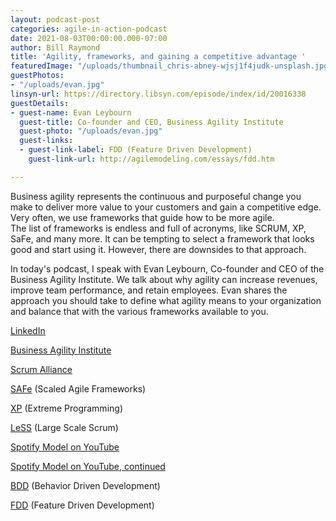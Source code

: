 ```yaml
---
layout: podcast-post
categories: agile-in-action-podcast
date: 2021-08-03T00:00:00.000-07:00
author: Bill Raymond
title: 'Agility, frameworks, and gaining a competitive advantage '
featuredImage: "/uploads/thumbnail_chris-abney-wjsj1f4judk-unsplash.jpg"
guestPhotos:
- "/uploads/evan.jpg"
linsyn-url: https://directory.libsyn.com/episode/index/id/20016338
guestDetails:
- guest-name: Evan Leybourn
  guest-title: Co-founder and CEO, Business Agility Institute
  guest-photo: "/uploads/evan.jpg"
  guest-links:
  - guest-link-label: FDD (Feature Driven Development)
    guest-link-url: http://agilemodeling.com/essays/fdd.htm

---
```

Business agility represents the continuous and purposeful change you make to deliver more value to your customers and gain a competitive edge. Very often, we use frameworks that guide how to be more agile.  
The list of frameworks is endless and full of acronyms, like SCRUM, XP, SaFe, and many more. It can be tempting to select a framework that looks good and start using it. However, there are downsides to that approach.

In today's podcast, I speak with Evan Leybourn, Co-founder and CEO of the Business Agility Institute. We talk about why agility can increase revenues, improve team performance, and retain employees. Evan shares the approach you should take to define what agility means to your organization and balance that with the various frameworks available to you.

[LinkedIn](https://www.linkedin.com/in/evanleybourn/ "LinkedIn")

[Business Agility Institute](https://businessagility.institute/ "Business Agility Institute")

[Scrum Alliance](https://www.scrumalliance.org/ "Scrum Alliance")

[SAFe](https://www.scaledagileframework.com/ "SAFe") (Scaled Agile Frameworks)

[XP](https://www.agilealliance.org/glossary/xp/#q=\~(infinite\~false\~filters\~(postType\~(\~'post\~'aa_book\~'aa_event_session\~'aa_experience_report\~'aa_glossary\~'aa_research_paper\~'aa_video)\~tags\~(\~'xp))\~searchTerm\~'\~sort\~false\~sortDirection\~'asc\~page\~1) "XP") (Extreme Programming)

[LeSS](https://less.works/less/framework/index "LeSS") (Large Scale Scrum)

[Spotify Model on YouTube](https://www.youtube.com/watch?v=Yvfz4HGtoPc&list=PLaEqoYnARQrTewzxx9t2IUnAcfLVB0TTu "Spotify Model on YouTube")

[Spotify Model on YouTube, continued](https://www.youtube.com/watch?v=vOt4BbWLWQw&list=PLaEqoYnARQrTewzxx9t2IUnAcfLVB0TTu&index=2 "Spotify Model on YouTube, continued")

[BDD](https://www.agilealliance.org/glossary/bdd/#q=\~(infinite\~false\~filters\~(postType\~(\~'page\~'post\~'aa_book\~'aa_event_session\~'aa_experience_report\~'aa_glossary\~'aa_research_paper\~'aa_video)\~tags\~(\~'bdd))\~searchTerm\~'\~sort\~false\~sortDirection\~'asc\~page\~1) "BDD") (Behavior Driven Development)

[FDD](http://agilemodeling.com/essays/fdd.htm "FDD") (Feature Driven Development)